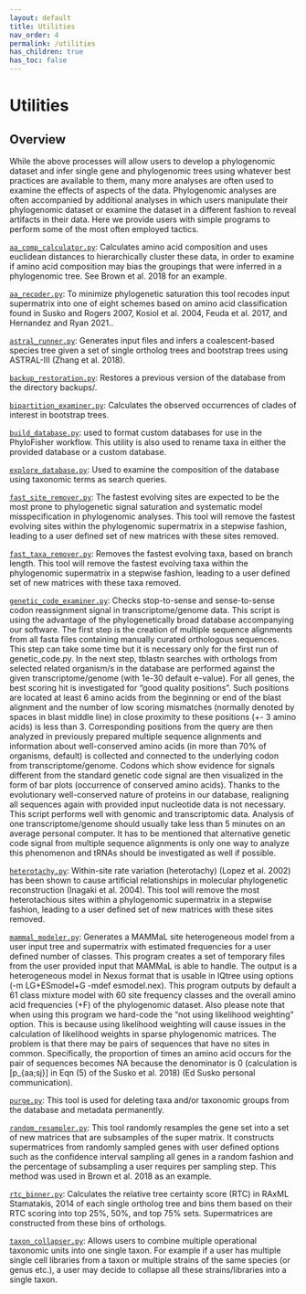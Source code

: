 ```yaml
---
layout: default
title: Utilities
nav_order: 4
permalink: /utilities
has_children: true
has_toc: false
---
```


# Utilities
## Overview
While the above processes will allow users to develop a phylogenomic dataset and infer single gene and phylogenomic trees using whatever best practices are available to them, many more analyses are often used to examine the effects of aspects of the data. Phylogenomic analyses are often accompanied by additional analyses in which users manipulate their phylogenomic dataset or examine the dataset in a different fashion to reveal artifacts in their data. Here we provide users with simple programs to perform some of the most often employed tactics.

[`aa_comp_calculator.py`](https://thebrownlab.github.io/phylofisher-pages/utilities/aa-comp-calculator): Calculates amino acid composition and uses euclidean distances to hierarchically cluster these data, in order to examine if amino acid composition may bias the groupings that were inferred in a phylogenomic tree. See Brown et al. 2018 for an example.

[`aa_recoder.py`](https://thebrownlab.github.io/phylofisher-pages/utilities/aa_recoder): To minimize phylogenetic saturation this tool recodes input supermatrix into one of eight schemes based on amino acid classification found in Susko and Rogers 2007, Kosiol et al. 2004, Feuda et al. 2017, and Hernandez and Ryan 2021..

[`astral_runner.py`](https://thebrownlab.github.io/phylofisher-pages/utilities/astral-runner): Generates input files and infers a coalescent-based species tree given a set of single ortholog trees and bootstrap trees using ASTRAL-III (Zhang et al. 2018).

[`backup_restoration.py`](https://thebrownlab.github.io/phylofisher-pages/utilities/backup-restoration): Restores a previous version of the database from the directory backups/.

[`bipartition_examiner.py`](https://thebrownlab.github.io/phylofisher-pages/utilities/bipartition-examiner): Calculates the observed occurrences of clades of interest in bootstrap trees.

[`build_database.py`](https://thebrownlab.github.io/phylofisher-pages/utilities/build-database): used to format custom databases for use in the PhyloFisher workflow. This utility is also used to rename taxa in either the provided database or a custom database.

[`explore_database.py`](https://thebrownlab.github.io/phylofisher-pages/utilities/explore-database): Used to examine the composition of the database using taxonomic terms as search queries.

[`fast_site_remover.py`](https://thebrownlab.github.io/phylofisher-pages/utilities/fast-site-remover): The fastest evolving sites are expected to be the most prone to phylogenetic signal saturation and systematic model misspecification in phylogenomic analyses. This tool will remove the fastest evolving sites within the phylogenomic supermatrix in a stepwise fashion, leading to a user defined set of new matrices with these sites removed.

[`fast_taxa_remover.py`](https://thebrownlab.github.io/phylofisher-pages/utilities/fast-taxa-remover): Removes the fastest evolving taxa, based on branch length. This tool will remove the fastest evolving taxa within the phylogenomic supermatrix in a stepwise fashion, leading to a user defined set of new matrices with these taxa removed.

[`genetic_code_examiner.py`](https://thebrownlab.github.io/phylofisher-pages/utilities/genetic-code-examiner): Checks stop-to-sense and sense-to-sense codon reassignment signal in transcriptome/genome data. This script is using the advantage of the phylogenetically broad database accompanying our software. The first step is the creation of multiple sequence alignments from all fasta files containing manually curated orthologous sequences. This step can take some time but it is necessary only for the first run of genetic_code.py. In the next step, tblastn searches with orthologs from selected related organism/s in the database are performed against the given transcriptome/genome (with 1e-30 default e-value). For all genes, the best scoring hit is investigated for “good quality positions”. Such positions are located at least 6 amino acids from the beginning or end of the blast alignment and the number of low scoring mismatches (normally denoted by spaces in blast middle line) in close proximity to these positions (+- 3 amino acids) is less than 3. Corresponding positions from the query are then analyzed in previously prepared multiple sequence alignments and information about
well-conserved amino acids (in more than 70% of organisms, default) is collected and connected to the underlying codon from transcriptome/genome. Codons which show evidence for signals different from the standard genetic code signal are then visualized in the form of bar plots (occurrence of conserved amino acids). Thanks to the evolutionary well-conserved nature of proteins in our database, realigning all sequences again with provided input nucleotide data is not necessary. This script performs well with
genomic and transcriptomic data. Analysis of one transcriptome/genome should usually take less than 5 minutes on an average personal computer. It has to be mentioned that alternative genetic code signal from multiple sequence alignments is only one way to analyze this phenomenon and tRNAs should be investigated as well if possible.

[`heterotachy.py`](https://thebrownlab.github.io/phylofisher-pages/utilities/heterotachy): Within-site rate variation (heterotachy) (Lopez et al. 2002) has been shown to cause artificial relationships in molecular phylogenetic reconstruction (Inagaki et al. 2004). This tool will remove the most heterotachious sites within a phylogenomic supermatrix in a stepwise fashion, leading to a user defined set of new matrices with these sites removed.

[`mammal_modeler.py`](https://thebrownlab.github.io/phylofisher-pages/utilities/mammal-modeler): Generates a MAMMaL site heterogeneous model from a user input tree and supermatrix with estimated frequencies for a user defined number of classes. This program creates a set of temporary files from the user provided input that MAMMaL is able to handle. The output is a heterogeneous model in Nexus format that is usable in IQtree using options (-m LG+ESmodel+G -mdef esmodel.nex). This program outputs by default a 61 class mixture model with 60 site frequency classes and the overall amino acid frequencies (+F) of the phylogenomic dataset. Also please note that when using this program we hard-code the “not using likelihood weighting” option. This is because using likelihood weighting will cause issues in the calculation of likelihood weights in sparse phylogenomic matrices. The problem is that there may be pairs of sequences that have no sites in common. Specifically, the proportion of times an amino acid occurs for the pair of sequences becomes NA because the denominator is 0 (calculation is [p_{aa;sj}] in Eqn (5) of the Susko et al. 2018) (Ed Susko personal communication).

[`purge.py`](https://thebrownlab.github.io/phylofisher-pages/utilities/purge): This tool is used for deleting taxa and/or taxonomic groups from the database and metadata permanently.

[`random_resampler.py`](https://thebrownlab.github.io/phylofisher-pages/utilities/random_resampler): This tool randomly resamples the gene set into a set of new matrices that are subsamples of the super matrix. It constructs supermatrices from randomly sampled genes with user defined options such as the confidence interval sampling all genes in a random fashion and the percentage of subsampling a user requires per sampling step. This method was used in Brown et al. 2018 as an example.

[`rtc_binner.py`](https://thebrownlab.github.io/phylofisher-pages/utilities/rtc_binner): Calculates the relative tree certainty score (RTC) in RAxML Stamatakis, 2014 of each single ortholog tree and bins them based on their RTC scoring into top 25%, 50%, and top 75% sets. Supermatrices are constructed from these bins of orthologs.

[`taxon_collapser.py`](https://thebrownlab.github.io/phylofisher-pages/utilities/taxon_collapser): Allows users to combine multiple operational taxonomic units into one single taxon. For example if a user has multiple single cell libraries from a taxon or multiple strains of the same species (or genus etc.), a user may decide to collapse all these strains/libraries into a single taxon.